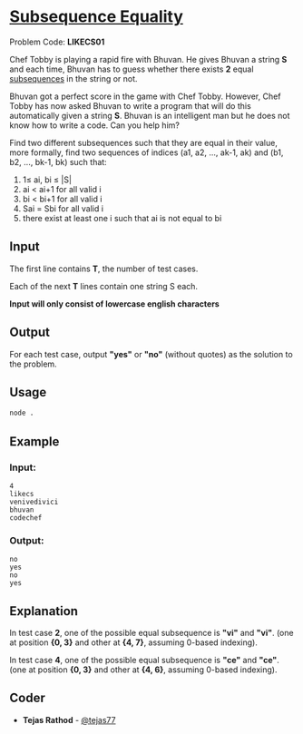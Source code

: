 
# [Subsequence Equality](https://www.codechef.com/problems/LIKECS01)
Problem Code: **LIKECS01**

Chef Tobby is playing a rapid fire with Bhuvan. He gives Bhuvan a string **S** and each time, Bhuvan has to guess whether there exists **2** equal [subsequences](https://en.wikipedia.org/wiki/Subsequence) in the string or not.

Bhuvan got a perfect score in the game with Chef Tobby. However, Chef Tobby has now asked Bhuvan to write a program that will do this automatically given a string **S**. Bhuvan is an intelligent man but he does not know how to write a code. Can you help him?

Find two different subsequences such that they are equal in their value, more formally, find two sequences of indices (a1, a2, ..., ak-1, ak) and (b1, b2, ..., bk-1, bk) such that:

1. 1≤ ai, bi ≤ |S|
2. ai < ai+1 for all valid i
3. bi < bi+1 for all valid i
4. Sai = Sbi for all valid i
5. there exist at least one i such that ai is not equal to bi


## Input

The first line contains **T**, the number of test cases.

Each of the next **T** lines contain one string S each.

**Input will only consist of lowercase english characters**

## Output

For each test case, output **"yes"** or **"no"** (without quotes) as the solution to the problem.

## Usage
```sh
node .
```
## Example
### Input:
```
4
likecs
venivedivici
bhuvan
codechef
```
### Output:
```
no
yes
no
yes
```
## Explanation

In test case **2**, one of the possible equal subsequence is **"vi"** and **"vi"**. (one at position **{0, 3}** and other at **{4, 7}**, assuming 0-based indexing).

In test case **4**, one of the possible equal subsequence is **"ce"** and **"ce"**. (one at position **{0, 3}** and other at **{4, 6}**, assuming 0-based indexing).

## Coder

* **Tejas Rathod** - [@tejas77](https://github.com/tejas77)
